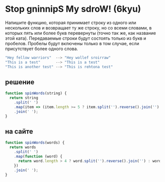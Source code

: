 # Stop gninnipS My sdroW! (6kyu)

Напишите функцию, которая принимает строку из одного или нескольких слов и возвращает ту же строку, но со всеми словами, в которых пять или более букв перевернуты (точно так же, как название этой ката). Передаваемые строки будут состоять только из букв и пробелов. Пробелы будут включены только в том случае, если присутствует более одного слова.

```js
"Hey fellow warriors"  --> "Hey wollef sroirraw"
"This is a test"       --> "This is a test"
"This is another test" --> "This is rehtona test"
```

## решение

```js
function spinWords(string) {
  return string
    .split(' ')
    .map(item => (item.length >= 5 ? item.split('').reverse().join('') : item))
    .join(' ');
}
```

## на сайте

```js
function spinWords(words) {
  return words
    .split(' ')
    .map(function (word) {
      return word.length > 4 ? word.split('').reverse().join('') : word;
    })
    .join(' ');
}
```
